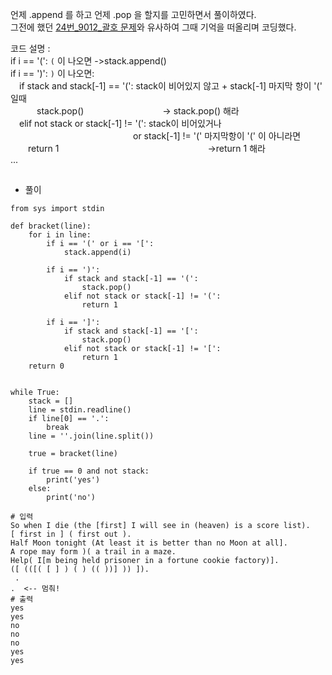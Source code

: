 언제 .append 를 하고 언제 .pop 을 할지를 고민하면서 풀이하였다.   
그전에 했던 [24번_9012_괄호 문제]와 유사하여 그때 기억을 떠올리며 코딩했다.    

코드 설명 :    
if i == '(':  ` ( ` 이 나오면 ->stack.append()    
if i == ')':  ` ) ` 이 나오면:    
　if stack and stack[-1] == '(':  stack이 비어있지 않고 + stack[-1] 마지막 항이 '(' 일때    
　　　stack.pop()　　　　　　　　　-> stack.pop() 해라     
　elif not stack or stack[-1] != '(': stack이 비어있거나     
 　　　　　　　　　　　　　　or stack[-1] != '(' 마지막항이 '(' 이 아니라면    
 　　return 1　　　　　　　　　　　　　　　　　->return 1 해라    
      ... 

##
##
* 풀이
```
from sys import stdin

def bracket(line):
    for i in line:
        if i == '(' or i == '[':
            stack.append(i)

        if i == ')':
            if stack and stack[-1] == '(':
                stack.pop()
            elif not stack or stack[-1] != '(':
                return 1

        if i == ']':
            if stack and stack[-1] == '[':
                stack.pop()
            elif not stack or stack[-1] != '[':
                return 1
    return 0


while True:
    stack = []
    line = stdin.readline()
    if line[0] == '.':
        break
    line = ''.join(line.split())

    true = bracket(line)

    if true == 0 and not stack:
        print('yes')
    else:
        print('no')
```
```
# 입력
So when I die (the [first] I will see in (heaven) is a score list).
[ first in ] ( first out ).
Half Moon tonight (At least it is better than no Moon at all].
A rope may form )( a trail in a maze.
Help( I[m being held prisoner in a fortune cookie factory)].
([ (([( [ ] ) ( ) (( ))] )) ]).
 .
.  <-- 멈춰!
# 출력
yes
yes
no
no
no
yes
yes

```

[24번_9012_괄호 문제]: https://github.com/peses0326/TIL/blob/main/%EB%B0%B1%EC%A4%80%EB%AC%B8%EC%A0%9C/24_9012_%EA%B4%84%ED%98%B8.md
